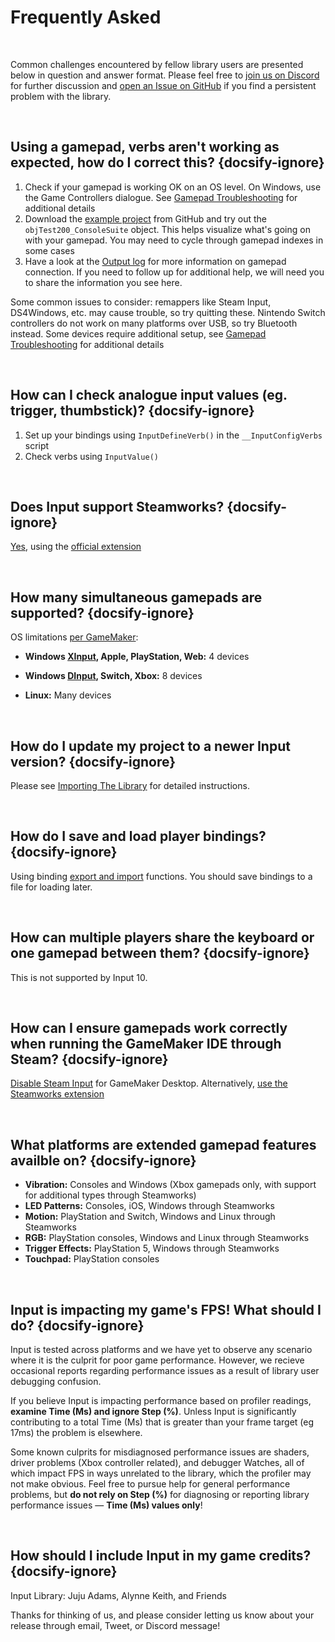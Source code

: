 # Frequently Asked

&nbsp;

Common challenges encountered by fellow library users are presented below in question and answer format. Please feel free to [join us on Discord](https://discord.gg/8krYCqr) for further discussion and [open an Issue on GitHub](https://github.com/offalynne/Input/issues?q=is%3Aissue+is%3Aopen) if you find a persistent problem with the library.

&nbsp;

## Using a gamepad, verbs aren't working as expected, how do I correct this? {docsify-ignore}

1. Check if your gamepad is working OK on an OS level. On Windows, use the Game Controllers dialogue. See [Gamepad Troubleshooting](Gamepad-Troubleshooting) for additional details
2. Download the [example project](https://github.com/offalynne/Input/archive/refs/heads/master.zip) from GitHub and try out the `objTest200_ConsoleSuite` object. This helps visualize what's going on with your gamepad. You may need to cycle through gamepad indexes in some cases
3. Have a look at the [Output log](https://i.imgur.com/gy3CUcu.png) for more information on gamepad connection. If you need to follow up for additional help, we will need you to share the information you see here.

Some common issues to consider: remappers like Steam Input, DS4Windows, etc. may cause trouble, so try quitting these. Nintendo Switch controllers do not work on many platforms over USB, so try Bluetooth instead. Some devices require additional setup, see [Gamepad Troubleshooting](Gamepad-Troubleshooting) for additional details

&nbsp;

## How can I check analogue input values (eg. trigger, thumbstick)? {docsify-ignore}

1. Set up your bindings using `InputDefineVerb()` in the `__InputConfigVerbs` script
2. Check verbs using `InputValue()`

&nbsp;

## Does Input support Steamworks? {docsify-ignore}

[Yes](Steamworks), using the [official extension](https://github.com/YoYoGames/GMEXT-Steamworks)

&nbsp;

## How many simultaneous gamepads are supported? {docsify-ignore}

OS limitations [per GameMaker](https://manual.yoyogames.com/GameMaker_Language/GML_Reference/Game_Input/GamePad_Input/Gamepad_Input.htm):

- **Windows [XInput](https://wikipedia.org/wiki/DirectInput#DirectInput_vs_XInput), Apple, PlayStation, Web:** 4 devices<br>

- **Windows [DInput](https://wikipedia.org/wiki/DirectInput#DirectInput_vs_XInput), Switch, Xbox:** 8 devices<br>

- **Linux:** Many devices<br>

&nbsp;

## How do I update my project to a newer Input version? {docsify-ignore}

Please see [Importing The Library](Importing-The-Library) for detailed instructions.

&nbsp;

## How do I save and load player bindings? {docsify-ignore}

Using binding [export and import](Functions-(Rebindings)) functions. You should save bindings to a file for loading later.

&nbsp;

## How can multiple players share the keyboard or one gamepad between them? {docsify-ignore}

This is not supported by Input 10.

&nbsp;

## How can I ensure gamepads work correctly when running the GameMaker IDE through Steam? {docsify-ignore}

[Disable Steam Input](https://i.imgur.com/cGdlVJO.png) for GameMaker Desktop. Alternatively, [use the Steamworks extension](Steamworks) 

&nbsp;

## What platforms are extended gamepad features availble on? {docsify-ignore}

- **Vibration:** Consoles and Windows (Xbox gamepads only, with support for additional types through Steamworks)
- **LED Patterns:** Consoles, iOS, Windows through Steamworks
- **Motion:** PlayStation and Switch, Windows and Linux through Steamworks
- **RGB:** PlayStation consoles, Windows and Linux through Steamworks
- **Trigger Effects:** PlayStation 5, Windows through Steamworks
- **Touchpad:** PlayStation consoles

&nbsp;

## Input is impacting my game's FPS! What should I do? {docsify-ignore}

Input is tested across platforms and we have yet to observe any scenario where it is the culprit for poor game performance. However, we recieve occasional reports regarding performance issues as a result of library user debugging confusion. 

If you believe Input is impacting performance based on profiler readings, **examine Time (Ms) and ignore Step (%)**. Unless Input is significantly contributing to a total Time (Ms) that is greater than your frame target (eg 17ms) the problem is elsewhere. 

Some known culprits for misdiagnosed performance issues are shaders, driver problems (Xbox controller related), and debugger Watches, all of which impact FPS in ways unrelated to the library, which the profiler may not make obvious. Feel free to pursue help for general performance problems, but **do not rely on Step (%)** for diagnosing or reporting library performance issues — **Time (Ms) values only**!

&nbsp;

## How should I include Input in my game credits? {docsify-ignore}

Input Library: Juju Adams, Alynne Keith, and Friends

Thanks for thinking of us, and please consider letting us know about your release through email, Tweet, or Discord message!

&nbsp;